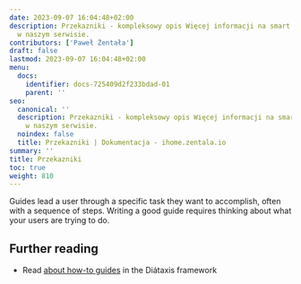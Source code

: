 ```yaml
---
date: 2023-09-07 16:04:48+02:00
description: Przekazniki - kompleksowy opis Więcej informacji na smart home znajdziesz
  w naszym serwisie.
contributors: ['Paweł Żentała']
draft: false
lastmod: 2023-09-07 16:04:48+02:00
menu:
  docs:
    identifier: docs-725409d2f233bdad-01
    parent: ''
seo:
  canonical: ''
  description: Przekazniki - kompleksowy opis Więcej informacji na smart home znajdziesz
    w naszym serwisie.
  noindex: false
  title: Przekazniki | Dokumentacja - ihome.zentala.io
summary: ''
title: Przekazniki
toc: true
weight: 810
---
```



Guides lead a user through a specific task they want to accomplish, often with a sequence of steps. Writing a good guide requires thinking about what your users are trying to do.

## Further reading

- Read [about how-to guides](https://diataxis.fr/how-to-guides/) in the Diátaxis framework
